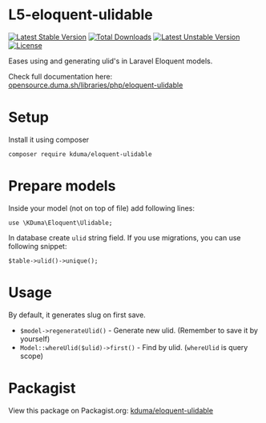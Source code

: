 # L5-eloquent-ulidable
[![Latest Stable Version](https://poser.pugx.org/kduma/eloquent-ulidable/v/stable.svg)](https://packagist.org/packages/kduma/eloquent-ulidable) 
[![Total Downloads](https://poser.pugx.org/kduma/eloquent-ulidable/downloads.svg)](https://packagist.org/packages/kduma/eloquent-ulidable) 
[![Latest Unstable Version](https://poser.pugx.org/kduma/eloquent-ulidable/v/unstable.svg)](https://packagist.org/packages/kduma/eloquent-ulidable) 
[![License](https://poser.pugx.org/kduma/eloquent-ulidable/license.svg)](https://packagist.org/packages/kduma/eloquent-ulidable)

Eases using and generating ulid's in Laravel Eloquent models.

Check full documentation here: [opensource.duma.sh/libraries/php/eloquent-ulidable](https://opensource.duma.sh/libraries/php/eloquent-ulidable)

# Setup
Install it using composer

    composer require kduma/eloquent-ulidable

# Prepare models
Inside your model (not on top of file) add following lines:
    
    use \KDuma\Eloquent\Ulidable;

In database create `ulid` string field. If you use migrations, you can use following snippet:

    $table->ulid()->unique();

# Usage
By default, it generates slug on first save.

- `$model->regenerateUlid()` - Generate new ulid. (Remember to save it by yourself)
- `Model::whereUlid($ulid)->first()` - Find by ulid. (`whereUlid` is query scope)

# Packagist
View this package on Packagist.org: [kduma/eloquent-ulidable](https://packagist.org/packages/kduma/eloquent-ulidable)
